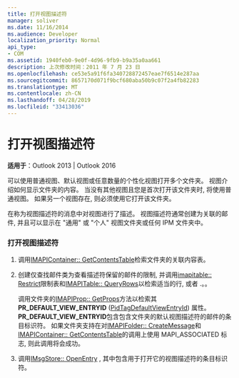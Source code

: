 ```yaml
---
title: 打开视图描述符
manager: soliver
ms.date: 11/16/2014
ms.audience: Developer
localization_priority: Normal
api_type:
- COM
ms.assetid: 1940feb0-9e0f-4d96-9fb9-b9a35a0aa661
description: 上次修改时间：2011 年 7 月 23 日
ms.openlocfilehash: ce53e5a91f6fa340728872457eae7f6514e287aa
ms.sourcegitcommit: 8657170d071f9bcf680aba50b9c07f2a4fb82283
ms.translationtype: MT
ms.contentlocale: zh-CN
ms.lasthandoff: 04/28/2019
ms.locfileid: "33413036"
---
```

# <a name="opening-a-view-descriptor"></a>打开视图描述符
  
**适用于**：Outlook 2013 | Outlook 2016 
  
可以使用普通视图、默认视图或任意数量的个性化视图打开多个文件夹。 视图介绍如何显示文件夹的内容。 当没有其他视图且您是首次打开该文件夹时, 将使用普通视图。 如果另一个视图存在, 则必须使用它打开该文件夹。
  
在称为视图描述符的消息中对视图进行了描述。 视图描述符通常创建为关联的邮件, 并且可以显示在 "通用" 或 "个人" 视图文件夹或任何 IPM 文件夹中。
  
### <a name="to-open-a-view-descriptor"></a>打开视图描述符
  
1. 调用[IMAPIContainer:: GetContentsTable](imapicontainer-getcontentstable.md)检索文件夹的关联内容表。 
    
2. 创建仅查找邮件类为查看描述符保留的邮件的限制, 并调用[imapitable:: Restrict](imapitable-restrict.md)限制表和[IMAPITable:: QueryRows](imapitable-queryrows.md)以检索适当的行, 或者 .。。
    
   调用文件夹的[IMAPIProp:: GetProps](imapiprop-getprops.md)方法以检索其**PR_DEFAULT_VIEW_ENTRYID** ([PidTagDefaultViewEntryId](pidtagdefaultviewentryid-canonical-property.md)) 属性。 **PR_DEFAULT_VIEW_ENTRYID**包含包含文件夹的默认视图描述符的邮件的条目标识符。 如果文件夹支持在对[IMAPIFolder:: CreateMessage](imapifolder-createmessage.md)和[IMAPIContainer:: GetContentsTable](imapicontainer-getcontentstable.md)的调用上使用 MAPI_ASSOCIATED 标志, 则此调用将会成功。
    
3. 调用[IMsgStore:: OpenEntry](imsgstore-openentry.md) , 其中包含用于打开它的视图描述符的条目标识符。 
    

